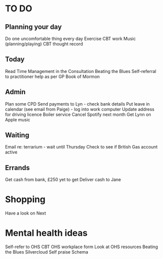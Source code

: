 # TO DO
## Planning your day
Do one uncomfortable thing every day
Exercise
CBT work
Music (planning/playing)
CBT thought record

## Today
Read Time Management in the Consultation
Beating the Blues
Self-referral to practitioner help as per GP
Book of Mormon

## Admin
Plan some CPD
Send payments to Lyn - check bank details
Put leave in calendar (see email from Paige) - log into work computer
Update address for driving licence
Boiler service
Cancel Spotify next month
Get Lynn on Apple music

## Waiting
Email re: terrarium - wait until Thursday
Check to see if British Gas account active

## Errands
Get cash from bank, £250 yet to get
Deliver cash to Jane

# Shopping
Have a look on Next

# Mental health ideas
Self-refer to OHS CBT
OHS workplace form
Look at OHS resources
Beating the Blues
Silvercloud
Self praise
Schema